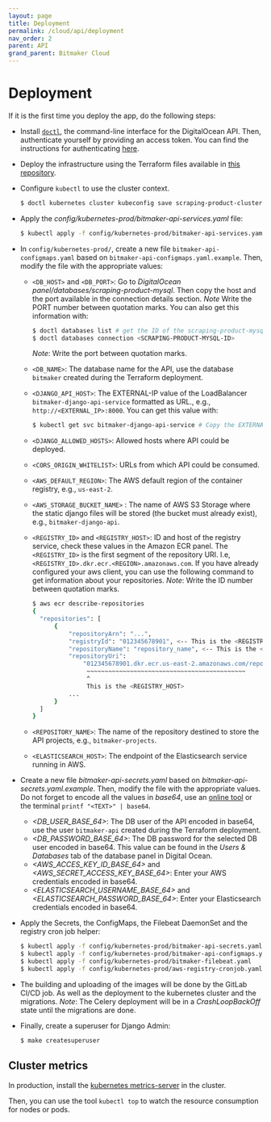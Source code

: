 ```yaml
---
layout: page
title: Deployment
permalink: /cloud/api/deployment
nav_order: 2
parent: API
grand_parent: Bitmaker Cloud
---
```


# Deployment

If it is the first time you deploy the app, do the following steps:

- Install [`doctl`](https://github.com/digitalocean/doctl), the command-line interface for the DigitalOcean API. 
  Then, authenticate yourself by providing an access token. You can find the instructions for authenticating [here](https://github.com/digitalocean/doctl#authenticating-with-digitalocean).
  
- Deploy the infrastructure using the Terraform files available in [this repository](https://gitlab.com/bitmakerla/dev/terraform-deployment).

- Configure `kubectl` to use the cluster context.
  ```bash
  $ doctl kubernetes cluster kubeconfig save scraping-product-cluster
  ```
  
- Apply the _config/kubernetes-prod/bitmaker-api-services.yaml_ file:
  ```bash
  $ kubectl apply -f config/kubernetes-prod/bitmaker-api-services.yaml
  ```

- In `config/kubernetes-prod/`, create a new file `bitmaker-api-configmaps.yaml` based on `bitmaker-api-configmaps.yaml.example`. Then, modify the file with the appropriate values:
  - `<DB_HOST>` and `<DB_PORT>`: Go to  _DigitalOcean panel/databases/scraping-product-mysql_. Then copy the host and the port available in the connection details section. _Note_ Write the PORT number between quotation marks.
	You can also get this information with:
	```bash
	$ doctl databases list # get the ID of the scraping-product-mysql database
	$ doctl databases connection <SCRAPING-PRODUCT-MYSQL-ID>
	```
	_Note_: Write the port between quotation marks.
  - `<DB_NAME>`: The database name for the API, use the database `bitmaker` created during the Terraform deployment.
  - `<DJANGO_API_HOST>`: The EXTERNAL-IP value of the LoadBalancer `bitmaker-django-api-service` formatted as URL., e.g., `http://<EXTERNAL_IP>:8000`. You can get this value with:
	```bash
	$ kubectl get svc bitmaker-django-api-service # Copy the EXTERNAL-IP
	```
  - `<DJANGO_ALLOWED_HOSTS>`: Allowed hosts where API could be deployed.
  - `<CORS_ORIGIN_WHITELIST>`: URLs from which API could be consumed.
  - `<AWS_DEFAULT_REGION>`: The AWS default region of the container registry, e.g., `us-east-2`.
  - `<AWS_STORAGE_BUCKET_NAME>` : The name of AWS S3 Storage where the static django files will be stored (the bucket must already exist), e.g., `bitmaker-django-api`.
  - `<REGISTRY_ID>` and `<REGISTRY_HOST>`: ID and host of the registry service, check these values in the Amazon ECR panel. The `<REGISTRY_ID>` is the first segment of the repository URI. I.e, `<REGISTRY_ID>.dkr.ecr.<REGION>.amazonaws.com`. If you have already configured your aws client, you can use the following command to get information about your repositories. _Note_: Write the ID number between quotation marks.
    ```bash
    $ aws ecr describe-repositories
    {
      "repositories": [
          {
              "repositoryArn": "...",
              "registryId": "012345678901", <-- This is the <REGISTRY_ID>
              "repositoryName": "repository_name", <-- This is the <REPOSITORY_NAME>
              "repositoryUri":
                  "012345678901.dkr.ecr.us-east-2.amazonaws.com/repository_name",
                   ~~~~~~~~~~~~~~~~~~~~~~~~~~~~~~~~~~~~~~~~~~~~
                   ^
                   This is the <REGISTRY_HOST>
              ...
          }
      ]
    }
    ```

  - `<REPOSITORY_NAME>`: The name of the repository destined to store the API projects, e.g., `bitmaker-projects`.
  - `<ELASTICSEARCH_HOST>`: The endpoint of the Elasticsearch service running in AWS.

- Create a new file _bitmaker-api-secrets.yaml_ based on _bitmaker-api-secrets.yaml.example_. Then, modify the file with the appropriate values. Do not forget to encode all the values in _base64_,
  use an [online tool](https://www.base64encode.org/) or the terminal `printf "<TEXT>" | base64`.
  - _<DB\_USER\_BASE\_64>_: The DB user of the API encoded in base64, use the user `bitmaker-api` created during the Terraform deployment.
  - _<DB\_PASSWORD\_BASE\_64>_: The DB password for the selected DB user encoded in base64. This value can be found in the _Users & Databases_ tab of the database panel in Digital Ocean.
  - _<AWS\_ACCES\_KEY\_ID\_BASE\_64>_ and _<AWS\_SECRET\_ACCESS\_KEY\_BASE\_64>_: Enter your AWS credentials encoded in base64.
  - _<ELASTICSEARCH\_USERNAME\_BASE\_64>_ and _<ELASTICSEARCH\_PASSWORD\_BASE\_64>_: Enter your Elasticsearch credentials encoded in base64.


- Apply the Secrets, the ConfigMaps, the Filebeat DaemonSet and the registry cron job helper:
  ```bash
  $ kubectl apply -f config/kubernetes-prod/bitmaker-api-secrets.yaml
  $ kubectl apply -f config/kubernetes-prod/bitmaker-api-configmaps.yaml
  $ kubectl apply -f config/kubernetes-prod/bitmaker-filebeat.yaml
  $ kubectl apply -f config/kubernetes-prod/aws-registry-cronjob.yaml
  ```
  
- The building and uploading of the images will be done by the GitLab CI/CD job. As well as the deployment to the kubernetes cluster and the migrations.
  _Note_: The Celery deployment will be in a _CrashLoopBackOff_ state until the migrations are done.

- Finally, create a superuser for Django Admin:
  ```bash
  $ make createsuperuser
  ```
  
<h2> Cluster metrics </h2>

In production, install the [kubernetes metrics-server](https://github.com/kubernetes-sigs/metrics-server)
in the cluster.

Then, you can use the tool `kubectl top` to watch the resource consumption for nodes or pods.
